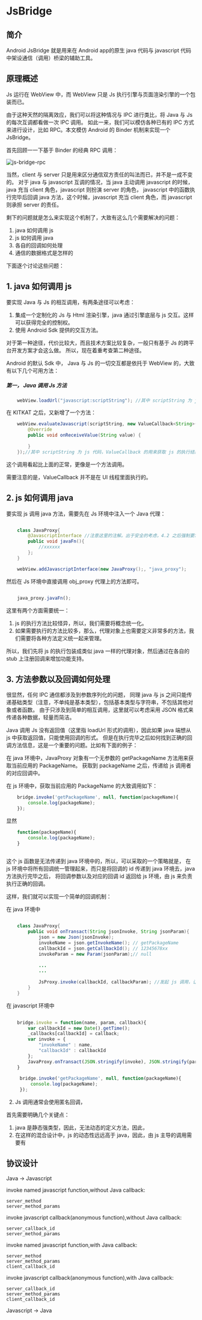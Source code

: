 # JsBridge

## 简介

Android JsBridge 就是用来在 Android app的原生 java 代码与 javascript 代码中架设通信（调用）桥梁的辅助工具。 

## 原理概述

Js 运行在 WebView 中，而 WebView 只是 Js 执行引擎与页面渲染引擎的一个包装而已。

由于这种天然的隔离效应，我们可以将这种情况与 IPC 进行类比，将 Java 与 Js 的每次互调都看做一次 IPC 调用。
如此一来，我们可以模仿各种已有的 IPC 方式来进行设计，比如 RPC。本文模仿 Android 的 Binder 机制来实现一个 JsBridge。

首先回顾一一下基于 Binder 的经典 RPC 调用：

![js-bridge-rpc](./doc/js-bridge-rpc.png)

当然，client 与 server 只是用来区分通信双方责任的叫法而已，并不是一成不变的。
对于 java 与 javascript 互调的情况，当 java 主动调用 javascript 的时候，java 充当 client 角色，javascript 则扮演 server 的角色，
javascript 中的函数执行完毕后回调 java 方法，这个时候，javascript 充当 client 角色，而 javascript 则承担 server 的责任。





剩下的问题就是怎么来实现这个机制了，大致有这么几个需要解决的问题：

1. java 如何调用 js
2. js 如何调用 java
3. 各自的回调如何处理
4. 通信的数据格式是怎样的

下面逐个讨论这些问题：

##  1. java 如何调用 js

要实现 Java 与 Js 的相互调用，有两条途径可以考虑：

1. 集成一个定制化的 Js 与 Html 渲染引擎，java 通过引擎底层与 js 交互。这样可以获得完全的控制权。
2. 使用 Android Sdk 提供的交互方法。

对于第一种途径，代价比较大，而且技术方案比较复杂，一般只有基于 Js 的跨平台开发方案才会这么做。
所以，现在着重考查第二种途径。

Android 的默认 Sdk 中， Java 与 Js 的一切交互都是依托于 WebView 的，大致有以下几个可用方法：

##### 第一， Java 调用 Js 方法

```java
    webView.loadUrl("javascript:scriptString"); //其中 scriptString 为 js 代码
```
在 KITKAT 之后，又新增了一个方法：

```java
    webView.evaluateJavascript(scriptString, new ValueCallback<String>() {
        @Override
        public void onReceiveValue(String value) {
    
        }
    });//其中 scriptString 为 js 代码，ValueCallback 的用来获取 js 的执行结果。这是一个异步掉用。
```

这个调用看起比上面的正常，更像是一个方法调用。

需要注意的是，ValueCallback 并不是在 UI 线程里面执行的。

##  2. js 如何调用 java

要实现 js 调用 java 方法，需要先在 Js 环境中注入一个 Java 代理：

```java

    class JavaProxy{
        @JavascriptInterface //注意这里的注解。出于安全的考虑，4.2 之后强制要求，不然无法从 js 中发起调用
        public void javaFn(){
            //xxxxxx
        };
    }

    webView.addJavascriptInterface(new JavaProxy();, "java_proxy");
```

然后在 Js 环境中直接调用 obj_proxy 代理上的方法即可。

```javascript

    java_proxy.javaFn();
```

这里有两个方面需要统一：

1. js 的执行方法比较怪异，所以，我们需要将概念统一化。
2. 如果需要执行的方法比较多，那么，代理对象上也需要定义非常多的方法，我们需要将各种方法定义统一起来管理。

所以，我们先将 js 的执行包装成类似 java 一样的代理对象，然后通过在各自的 stub 上注册回调来增加功能支持。


## 3. 方法参数以及回调如何处理

很显然，任何 IPC 通信都涉及到参数序列化的问题， 同理 java 与 js 之间只能传递基础类型（注意，不单纯是基本类型），包括基本类型与字符串，不包括其他对象或者函数。
由于只涉及到简单的相互调用，这里就可以考虑采用 JSON 格式来传递各种数据，轻量而简洁。

Java 调用 Js 没有返回值（这里指 loadUrl 形式的调用），因此如果 java 端想从 js 中获取返回值，只能使用回调的形式。
但是在执行完毕之后如何找到正确的回调方法信息，这是一个重要的问题。比如有下面的例子：

在 java 环境中，JavaProxy 对象有一个无参数的 getPackageName 方法用来获取当前应用的 PackageName。
获取到 packageName 之后，传递给 js 调用者的对应回调中。

在 js 环境中，获取当前应用的 PackageName 的大致调用如下：

```javascript
    bridge.invoke('getPackageName', null, function(packageName){
        console.log(packageName);
    });

````

显然

```javascript
    function(packageName){
        console.log(packageName);
    }
       
```

这个 js 函数是无法传递到 java 环境中的，所以，可以采取的一个策略就是，
在 js 环境中将所有回调统一管理起来，而只是将回调的 id 传递到 java 环境去，java 方法执行完毕之后，
将回调参数以及对应的回调 id 返回给 js 环境，由 js 来负责执行正确的回调。

这样，我们就可以实现一个简单的回调机制：

在 java 环境中

```java

    class JavaProxy{
        public void onTransact(String jsonInvoke, String jsonParam){
            json = new Json(jsonInvoke);
            invokeName = json.getInvokeName(); // getPackageName
            callbackId = json.getCallbackId(); // 12345678xx
            invokeParam = new Param(jsonParam);// null
            
            ...
            ...
            
            JsProxy.invoke(callbackId, callbackParam); //发起 js 调用，让 js 去执行对应的回调
        }
    }

```

在 javascript 环境中

```javascript
    
    bridge.invoke = function(name, param, callback){
        var callbackId = new Date().getTime();
        _callbacks[callbackId] = callback;
        var invoke = {
            "invokeName" : name,
            "callbackId" : callbackId
        };
        JavaProxy.onTransact(JSON.stringify(invoke), JSON.stringify(param));
    }
    
     bridge.invoke('getPackageName', null, function(packageName){
         console.log(packageName);
     });  
```


2. Js 调用通常会使用匿名回调，

首先需要明确几个关键点：

1. java 是静态强类型，因此，无法动态的定义方法，因此，
2. 在这样的混合设计中，js 的动态性远远高于 java，因此，由 js 主导的调用需要有

## 协议设计

Java -> Javascript

invoke named javascript function,without Java callback:

    server_method
    server_method_params
    
invoke javascript callback(anonymous function),without Java callback:

    server_callback_id
    server_method_params 
    
invoke named javascript function,with Java callback:

    server_method
    server_method_params
    client_callback_id
    
invoke javascript callback(anonymous function),with Java callback:

    server_callback_id
    server_method_params 
    client_callback_id

Javascript -> Java